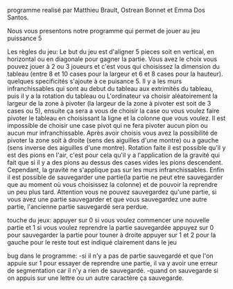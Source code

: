programme realisé par Matthieu Brault, Ostrean Bonnet et Emma Dos Santos.

Nous vous presentons notre programme qui permet de jouer au jeu puissance 5

Les règles du jeu: Le but du jeu est d'aligner 5 pieces soit en vertical, en horizontal ou en diagonale pour gagner la partie. Vous avez le choix vous pouvez jouer à 2 ou 3 joueurs et c'est vous qui choisissez la dimension du tableau (entre 8 et 10 cases pour la largeur et 6 et 8 cases pour la hauteur). quelques specificités s'ajoute à ce puisance 5. Il y a les murs infranchissables qui sont au debut du tableau aux extrimités du tableau, puis il y a la rotation du tableau ou L'ordinateur va choisir aléatoirement la largeur de la zone à pivoter (la largeur de la zone à pivoter est soit de 3 cases ou 5), ensuite ça sera a vous de choisir la case ou vous voulez faire pivoter le tableau en choisissant la ligne et la colonne que vous voulez. Il est impossible de choisir une case pivot qui ne fera pivoter aucun pion ou aucun mur infranchissable. Après avoir choisis vous avez la possibilité de pivoter la zone soit à droite (sens des aiguilles d'une montre) ou a gauche (sens inverse des aiguilles d'une montre). Rotation faite il est possible qu'il y est des pions en l'air, c'est pour cela qu'il y a l'application de la gravité qui fait que si il y a des pions au dessus des cases vides les pions descendent. Cependant, la gravité ne s'applique pas sur les murs infranchissables. Enfin il est possible de sauvegarder une partie(la partie ne peut etre sauvegarder que au moment où vous choisissez la colonne) et de pouvoir la reprendre un peu plus tard. Attention vous ne pouvez sauvegardez qu'une partie, si vous avez une partie sauvegarder et que vous sauvegardez une autre partie, l'ancienne partie sauvegardé sera perdue.

touche du jeux: appuyer sur 0 si vous voulez commencer une nouvelle partie et 1 si vous voulez reprendre la partie sauvegardée appuyez sur 0 pour sauvegarder la partie pour touner à droite appuyer sur 1 et 2 pour la gauche pour le reste tout est indiqué clairement dans le jeu

bug dans le programme: -si il n'y a pas de partie sauvegardé et que l'on appuie sur 1 pour essayer de reprendre une partie, il va y avoir une erreur de segmentation car il n'y a rien de sauvegardé. -quand on sauvegarde si on appuis sur une lettre ou un autre caractère ça sauvegarde.
